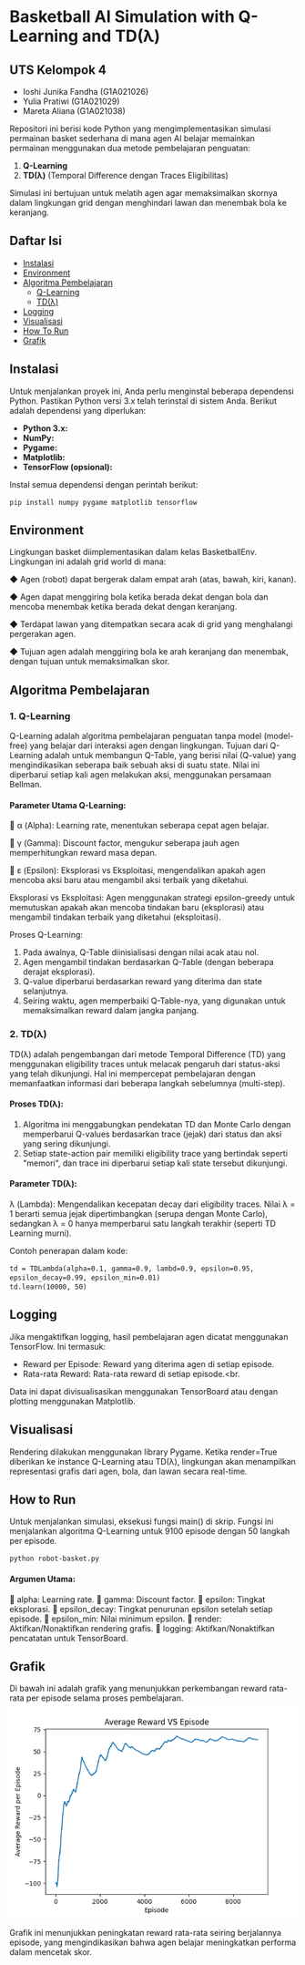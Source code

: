 
# Basketball AI Simulation with Q-Learning and TD(λ)
## UTS Kelompok 4
- Ioshi Junika Fandha (G1A021026)
- Yulia Pratiwi (G1A021029)
- Mareta Aliana (G1A021038)

Repositori ini berisi kode Python yang mengimplementasikan simulasi permainan basket sederhana di mana agen AI belajar memainkan permainan menggunakan dua metode pembelajaran penguatan:
1. **Q-Learning**
2. **TD(λ)** (Temporal Difference dengan Traces Eligibilitas)

Simulasi ini bertujuan untuk melatih agen agar memaksimalkan skornya dalam lingkungan grid dengan menghindari lawan dan menembak bola ke keranjang.

## Daftar Isi
- [Instalasi](#instalasi)
- [Environment](#environment)
- [Algoritma Pembelajaran](#algoritma-pembelajaran)
  - [Q-Learning](#1-q-learning)
  - [TD(λ)](#2-tdλ)
- [Logging](#logging)
- [Visualisasi](#visualisasi)
- [How To Run](#how-to-run)
- [Grafik](#grafik)

## Instalasi

Untuk menjalankan proyek ini, Anda perlu menginstal beberapa dependensi Python. Pastikan Python versi 3.x telah terinstal di sistem Anda. Berikut adalah dependensi yang diperlukan:
- **Python 3.x:** 
- **NumPy:** 
- **Pygame:** 
- **Matplotlib:** 
- **TensorFlow (opsional):**
  
Instal semua dependensi dengan perintah berikut:

```
pip install numpy pygame matplotlib tensorflow
```
## Environment
Lingkungan basket diimplementasikan dalam kelas BasketballEnv. Lingkungan ini adalah grid world di mana:

◆ Agen (robot) dapat bergerak dalam empat arah (atas, bawah, kiri, kanan).<br>

◆ Agen dapat menggiring bola ketika berada dekat dengan bola dan mencoba menembak ketika berada dekat dengan keranjang.<br>

◆ Terdapat lawan yang ditempatkan secara acak di grid yang menghalangi pergerakan agen.<br>

◆ Tujuan agen adalah menggiring bola ke arah keranjang dan menembak, dengan tujuan untuk memaksimalkan skor.<br>

## Algoritma Pembelajaran 
### 1. Q-Learning
Q-Learning adalah algoritma pembelajaran penguatan tanpa model (model-free) yang belajar dari interaksi agen dengan lingkungan. Tujuan dari Q-Learning adalah untuk membangun Q-Table, yang berisi nilai (Q-value) yang mengindikasikan seberapa baik sebuah aksi di suatu state. Nilai ini diperbarui setiap kali agen melakukan aksi, menggunakan persamaan Bellman.

#### Parameter Utama Q-Learning:
🔧 α (Alpha): Learning rate, menentukan seberapa cepat agen belajar.<br>

🔧 γ (Gamma): Discount factor, mengukur seberapa jauh agen memperhitungkan reward masa depan.<br>

🔧 ε (Epsilon): Eksplorasi vs Eksploitasi, mengendalikan apakah agen mencoba aksi baru atau mengambil aksi terbaik yang diketahui.<br>

Eksplorasi vs Eksploitasi: Agen menggunakan strategi epsilon-greedy untuk memutuskan apakah akan mencoba tindakan baru (eksplorasi) atau mengambil tindakan terbaik yang diketahui (eksploitasi).

Proses Q-Learning:
1. Pada awalnya, Q-Table diinisialisasi dengan nilai acak atau nol.
2. Agen mengambil tindakan berdasarkan Q-Table (dengan beberapa derajat eksplorasi).
3. Q-value diperbarui berdasarkan reward yang diterima dan state selanjutnya.
4. Seiring waktu, agen memperbaiki Q-Table-nya, yang digunakan untuk memaksimalkan reward dalam jangka panjang.
### 2. TD(λ)
TD(λ) adalah pengembangan dari metode Temporal Difference (TD) yang menggunakan eligibility traces untuk melacak pengaruh dari status-aksi yang telah dikunjungi. Hal ini mempercepat pembelajaran dengan memanfaatkan informasi dari beberapa langkah sebelumnya (multi-step).

#### Proses TD(λ):
1. Algoritma ini menggabungkan pendekatan TD dan Monte Carlo dengan memperbarui Q-values berdasarkan trace (jejak) dari status dan aksi yang sering dikunjungi.
2. Setiap state-action pair memiliki eligibility trace yang bertindak seperti "memori", dan trace ini diperbarui setiap kali state tersebut dikunjungi.
#### Parameter TD(λ):
λ (Lambda): Mengendalikan kecepatan decay dari eligibility traces. Nilai λ = 1 berarti semua jejak dipertimbangkan (serupa dengan Monte Carlo), sedangkan λ = 0 hanya memperbarui satu langkah terakhir (seperti TD Learning murni).<br>


Contoh penerapan dalam kode:
```
td = TDLambda(alpha=0.1, gamma=0.9, lambd=0.9, epsilon=0.95, epsilon_decay=0.99, epsilon_min=0.01)
td.learn(10000, 50)
```
## Logging
Jika mengaktifkan logging, hasil pembelajaran agen dicatat menggunakan TensorFlow. Ini termasuk:
* Reward per Episode: Reward yang diterima agen di setiap episode.
* Rata-rata Reward: Rata-rata reward di setiap episode.<br.
  
Data ini dapat divisualisasikan menggunakan TensorBoard atau dengan plotting menggunakan Matplotlib.
## Visualisasi
Rendering dilakukan menggunakan library Pygame. Ketika render=True diberikan ke instance Q-Learning atau TD(λ), lingkungan akan menampilkan representasi grafis dari agen, bola, dan lawan secara real-time.

## How to Run
Untuk menjalankan simulasi, eksekusi fungsi main() di skrip. Fungsi ini menjalankan algoritma Q-Learning untuk 9100 episode dengan 50 langkah per episode.
```
python robot-basket.py
```
#### Argumen Utama:
🧠 alpha: Learning rate.
🧠 gamma: Discount factor.
🧠 epsilon: Tingkat eksplorasi.
🧠 epsilon_decay: Tingkat penurunan epsilon setelah setiap episode.
🧠 epsilon_min: Nilai minimum epsilon.
🧠 render: Aktifkan/Nonaktifkan rendering grafis.
🧠 logging: Aktifkan/Nonaktifkan pencatatan untuk TensorBoard.

## Grafik
Di bawah ini adalah grafik yang menunjukkan perkembangan reward rata-rata per episode selama proses pembelajaran.
![Grafik Analisis](https://github.com/yuliapratiwii/Reinforcement-Learning-Basketball/blob/master/Image/Grafik.png)

Grafik ini menunjukkan peningkatan reward rata-rata seiring berjalannya episode, yang mengindikasikan bahwa agen belajar meningkatkan performa dalam mencetak skor.
